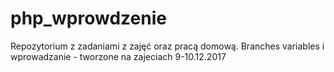 # php_wprowdzenie
Repozytorium z zadaniami z zajęć oraz pracą domową.
Branches variables i wprowadzanie - tworzone na zajeciach 9-10.12.2017
